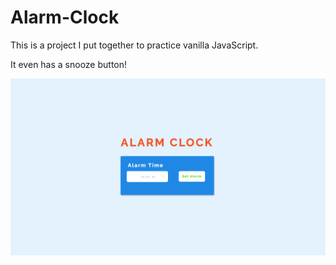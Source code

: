 # Alarm-Clock

This is a project I put together to practice vanilla JavaScript.

It even has a snooze button!

![alt text](/img/alarmclock.png "Alarm Clock Screenshot")
